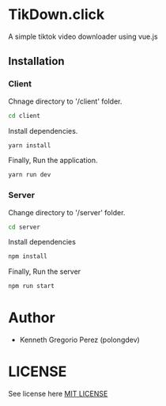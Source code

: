 # TikDown.click

A simple tiktok video downloader using vue.js

## Installation 

### Client

Chnage directory to '/client' folder.
```sh
cd client
```
Install dependencies.
```sh
yarn install
```
Finally, Run the application.
```sh
yarn run dev
```

### Server

Change directory to '/server' folder.
```sh
cd server
```
Install dependencies 
```sh
npm install
```
Finally, Run the server
```sh
npm run start
```

# Author
* Kenneth Gregorio Perez (polongdev) 

# LICENSE
See license here [MIT LICENSE](https://github.com/polongdev/tiktok-downloader/blob/main/LICENSE) 

